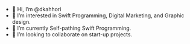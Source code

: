 - 👋 Hi, I’m @dkahhori
- 👀 I’m interested in Swift Programming, Digital Marketing, and Graphic design.
- 🌱 I’m currently Self-pathing Swift Programming.
- 💞️ I’m looking to collaborate on start-up projects. 
